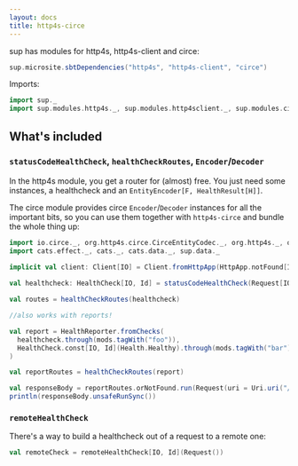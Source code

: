 ```yaml
---
layout: docs
title: http4s-circe
---
```


sup has modules for http4s, http4s-client and circe:

```scala mdoc:passthrough
sup.microsite.sbtDependencies("http4s", "http4s-client", "circe")
```

Imports:
```scala mdoc:silent
import sup._
import sup.modules.http4s._, sup.modules.http4sclient._, sup.modules.circe._
```

## What's included

### `statusCodeHealthCheck`, `healthCheckRoutes`, `Encoder`/`Decoder`

In the http4s module, you get a router for (almost) free.
You just need some instances, a healthcheck and an `EntityEncoder[F, HealthResult[H]]`.

The circe module provides circe `Encoder`/`Decoder` instances for all the important bits,
so you can use them together with `http4s-circe` and bundle the whole thing up:

```scala mdoc
import io.circe._, org.http4s.circe.CirceEntityCodec._, org.http4s._, org.http4s.implicits._, org.http4s.client._
import cats.effect._, cats._, cats.data._, sup.data._

implicit val client: Client[IO] = Client.fromHttpApp(HttpApp.notFound[IO])
 
val healthcheck: HealthCheck[IO, Id] = statusCodeHealthCheck(Request[IO]())

val routes = healthCheckRoutes(healthcheck)

//also works with reports!

val report = HealthReporter.fromChecks(
  healthcheck.through(mods.tagWith("foo")),
  HealthCheck.const[IO, Id](Health.Healthy).through(mods.tagWith("bar"))
)

val reportRoutes = healthCheckRoutes(report)

val responseBody = reportRoutes.orNotFound.run(Request(uri = Uri.uri("/health-check"))).flatMap(_.bodyAsText.compile.string)
println(responseBody.unsafeRunSync())
```

### `remoteHealthCheck`

There's a way to build a healthcheck out of a request to a remote one:

```scala mdoc
val remoteCheck = remoteHealthCheck[IO, Id](Request())
```
